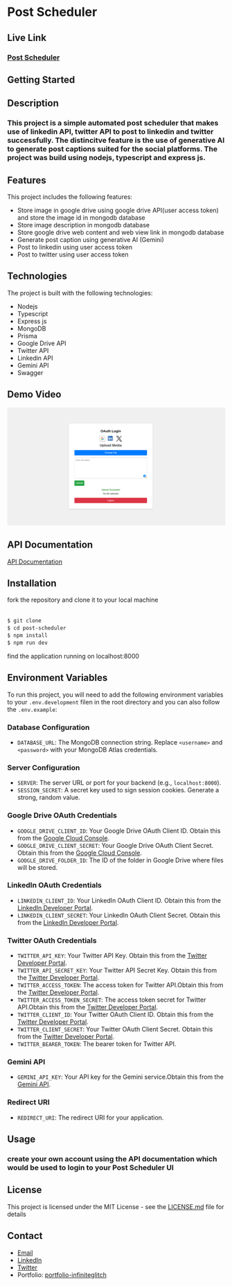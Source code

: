 # Post Scheduler

## Live Link
### [Post Scheduler](https://github.com/horlami228/Post-scheduler)

## Getting Started

## Description

### This project is a simple automated post scheduler that makes use of linkedin API, twitter API to post to linkedin and twitter successfully. The distincitve feature is the use of generative AI to generate post captions suited for the social platforms. The project was build using nodejs, typescript and express js.

## Features

This project includes the following features:

- Store image in google drive using google drive API(user access token) and store the image id in mongodb database
- Store image description in mongodb database
- Store google drive web content and web view link in mongodb database
- Generate post caption using generative AI (Gemini)
- Post to linkedin using user access token
- Post to twitter using user access token

## Technologies

The project is built with the following technologies:
- Nodejs
- Typescript
- Express js
- MongoDB
- Prisma
- Google Drive API
- Twitter API
- Linkedin API
- Gemini API
- Swagger

## Demo Video
[![Experience the Demo](/src/public/images/scheduler.png)](https://drive.google.com/file/d/1qvwyOoQ6wxyDiQKtAQYTxU4gkwT7E6L4/view?usp=sharing)

## API Documentation
[API Documentation](https://localhost:8000/api-docs)

## Installation
fork the repository and clone it to your local machine

```bash

$ git clone 
$ cd post-scheduler
$ npm install
$ npm run dev

```
find the application running on localhost:8000

## Environment Variables

To run this project, you will need to add the following environment variables to your `.env.development` filen in the root directory and you can also follow the `.env.example`:

### Database Configuration

- `DATABASE_URL`: The MongoDB connection string. Replace `<username>` and `<password>` with your MongoDB Atlas credentials.

### Server Configuration

- `SERVER`: The server URL or port for your backend (e.g., `localhost:8000`).
- `SESSION_SECRET`: A secret key used to sign session cookies. Generate a strong, random value.

### Google Drive OAuth Credentials

- `GOOGLE_DRIVE_CLIENT_ID`: Your Google Drive OAuth Client ID. Obtain this from the [Google Cloud Console](https://console.cloud.google.com/).
- `GOOGLE_DRIVE_CLIENT_SECRET`: Your Google Drive OAuth Client Secret. Obtain this from the [Google Cloud Console](https://console.cloud.google.com/).
- `GOOGLE_DRIVE_FOLDER_ID`: The ID of the folder in Google Drive where files will be stored.

### LinkedIn OAuth Credentials

- `LINKEDIN_CLIENT_ID`: Your LinkedIn OAuth Client ID. Obtain this from the [LinkedIn Developer Portal](https://developer.linkedin.com/).
- `LINKEDIN_CLIENT_SECRET`: Your LinkedIn OAuth Client Secret. Obtain this from the [LinkedIn Developer Portal](https://developer.linkedin.com/).

### Twitter OAuth Credentials

- `TWITTER_API_KEY`: Your Twitter API Key. Obtain this from the [Twitter Developer Portal](https://developer.x.com/en).
- `TWITTER_API_SECRET_KEY`: Your Twitter API Secret Key. Obtain this from the [Twitter Developer Portal](https://developer.x.com/en).
- `TWITTER_ACCESS_TOKEN`: The access token for Twitter API.Obtain this from the [Twitter Developer Portal](https://developer.x.com/en).
- `TWITTER_ACCESS_TOKEN_SECRET`: The access token secret for Twitter API.Obtain this from the [Twitter Developer Portal](https://developer.x.com/en).
- `TWITTER_CLIENT_ID`: Your Twitter OAuth Client ID. Obtain this from the [Twitter Developer Portal](https://developer.x.com/en).
- `TWITTER_CLIENT_SECRET`: Your Twitter OAuth Client Secret. Obtain this from the [Twitter Developer Portal](https://developer.x.com/en).
- `TWITTER_BEARER_TOKEN`: The bearer token for Twitter API.

### Gemini API

- `GEMINI_API_KEY`: Your API key for the Gemini service.Obtain this from the [Gemini API](https://ai.google.dev/).

### Redirect URI

- `REDIRECT_URI`: The redirect URI for your application.

## Usage

### create your own account using the API documentation which would be used to login to your Post Scheduler UI


## License

This project is licensed under the MIT License - see the [LICENSE.md](LICENSE.md) file for details

## Contact

- [Email](mailto:akintolaolamilekan51@gmail.com)
- [LinkedIn](www.linkedin.com/in/akintola-olamilekan)
- [Twitter](https://twitter.com/lazy_codding)
- Portfolio: [portfolio-infiniteglitch](https://portfolio-infiniteglitch.vercel.app)
